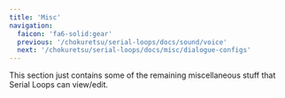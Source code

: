 ```yaml
---
title: 'Misc'
navigation:
  faicon: 'fa6-solid:gear'
  previous: '/chokuretsu/serial-loops/docs/sound/voice'
  next: '/chokuretsu/serial-loops/docs/misc/dialogue-configs'
---
```


This section just contains some of the remaining miscellaneous stuff that Serial Loops can view/edit.